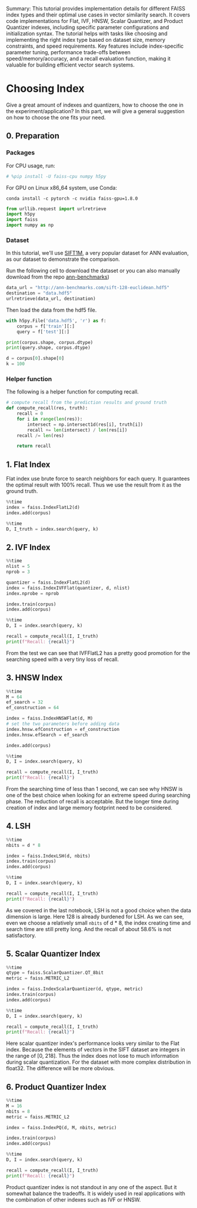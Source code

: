 Summary: This tutorial provides implementation details for different FAISS index types and their optimal use cases in vector similarity search. It covers code implementations for Flat, IVF, HNSW, Scalar Quantizer, and Product Quantizer indexes, including specific parameter configurations and initialization syntax. The tutorial helps with tasks like choosing and implementing the right index type based on dataset size, memory constraints, and speed requirements. Key features include index-specific parameter tuning, performance trade-offs between speed/memory/accuracy, and a recall evaluation function, making it valuable for building efficient vector search systems.

# Choosing Index

Give a great amount of indexes and quantizers, how to choose the one in the experiment/application? In this part, we will give a general suggestion on how to choose the one fits your need.

## 0. Preparation

### Packages

For CPU usage, run:


```python
# %pip install -U faiss-cpu numpy h5py
```

For GPU on Linux x86_64 system, use Conda:

```conda install -c pytorch -c nvidia faiss-gpu=1.8.0```


```python
from urllib.request import urlretrieve
import h5py
import faiss
import numpy as np
```

### Dataset

In this tutorial, we'll use [SIFT1M](http://corpus-texmex.irisa.fr/), a very popular dataset for ANN evaluation, as our dataset to demonstrate the comparison.

Run the following cell to download the dataset or you can also manually download from the repo [ann-benchmarks](https://github.com/erikbern/ann-benchmarks?tab=readme-ov-file#data-sets))


```python
data_url = "http://ann-benchmarks.com/sift-128-euclidean.hdf5"
destination = "data.hdf5"
urlretrieve(data_url, destination)
```

Then load the data from the hdf5 file.


```python
with h5py.File('data.hdf5', 'r') as f:
    corpus = f['train'][:]
    query = f['test'][:]

print(corpus.shape, corpus.dtype)
print(query.shape, corpus.dtype)
```


```python
d = corpus[0].shape[0]
k = 100
```

### Helper function

The following is a helper function for computing recall.


```python
# compute recall from the prediction results and ground truth
def compute_recall(res, truth):
    recall = 0
    for i in range(len(res)):
        intersect = np.intersect1d(res[i], truth[i])
        recall += len(intersect) / len(res[i])
    recall /= len(res)

    return recall
```

## 1. Flat Index

Flat index use brute force to search neighbors for each query. It guarantees the optimal result with 100% recall. Thus we use the result from it as the ground truth.


```python
%%time
index = faiss.IndexFlatL2(d)
index.add(corpus)
```


```python
%%time
D, I_truth = index.search(query, k)
```

## 2. IVF Index


```python
%%time
nlist = 5
nprob = 3

quantizer = faiss.IndexFlatL2(d)
index = faiss.IndexIVFFlat(quantizer, d, nlist)
index.nprobe = nprob

index.train(corpus)
index.add(corpus)
```


```python
%%time
D, I = index.search(query, k)
```


```python
recall = compute_recall(I, I_truth)
print(f"Recall: {recall}")
```

From the test we can see that IVFFlatL2 has a pretty good promotion for the searching speed with a very tiny loss of recall.

## 3. HNSW Index


```python
%%time
M = 64
ef_search = 32
ef_construction = 64

index = faiss.IndexHNSWFlat(d, M)
# set the two parameters before adding data
index.hnsw.efConstruction = ef_construction
index.hnsw.efSearch = ef_search

index.add(corpus)
```


```python
%%time
D, I = index.search(query, k)
```


```python
recall = compute_recall(I, I_truth)
print(f"Recall: {recall}")
```

From the searching time of less than 1 second, we can see why HNSW is one of the best choice when looking for an extreme speed during searching phase. The reduction of recall is acceptable. But the  longer time during creation of index and large memory footprint need to be considered.

## 4. LSH


```python
%%time
nbits = d * 8

index = faiss.IndexLSH(d, nbits)
index.train(corpus)
index.add(corpus)
```


```python
%%time
D, I = index.search(query, k)
```


```python
recall = compute_recall(I, I_truth)
print(f"Recall: {recall}")
```

As we covered in the last notebook, LSH is not a good choice when the data dimension is large. Here 128 is already burdened for LSH. As we can see, even we choose a relatively small `nbits` of d * 8, the index creating time and search time are still pretty long. And the recall of about 58.6% is not satisfactory.

## 5. Scalar Quantizer Index


```python
%%time
qtype = faiss.ScalarQuantizer.QT_8bit
metric = faiss.METRIC_L2

index = faiss.IndexScalarQuantizer(d, qtype, metric)
index.train(corpus)
index.add(corpus)
```


```python
%%time
D, I = index.search(query, k)
```


```python
recall = compute_recall(I, I_truth)
print(f"Recall: {recall}")
```

Here scalar quantizer index's performance looks very similar to the Flat index. Because the elements of vectors in the SIFT dataset are integers in the range of [0, 218]. Thus the index does not lose to much information during scalar quantization. For the dataset with more complex distribution in float32. The difference will be more obvious.

## 6. Product Quantizer Index


```python
%%time
M = 16
nbits = 8
metric = faiss.METRIC_L2

index = faiss.IndexPQ(d, M, nbits, metric)

index.train(corpus)
index.add(corpus)
```


```python
%%time
D, I = index.search(query, k)
```


```python
recall = compute_recall(I, I_truth)
print(f"Recall: {recall}")
```

Product quantizer index is not standout in any one of the aspect. But it somewhat balance the tradeoffs. It is widely used in real applications with the combination of other indexes such as IVF or HNSW.
